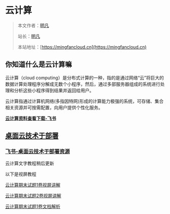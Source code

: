 # 云计算

> 本文作者：[明凡]()
>
> 站长：[明凡]()
>
> 本站地址：[https://mingfancloud.cn](https://mingfancloud.cn)


## 你知道什么是云计算嘛
云计算（cloud computing）是分布式计算的一种，指的是通过网络“云”将巨大的数据计算处理程序分解成无数个小程序，然后，通过多部服务器组成的系统进行处理和分析这些小程序得到结果并返回给用户。

云计算指通过计算机网络(多指因特网)形成的计算能力极强的系统，可存储、集合相关资源并可按需配置，向用户提供个性化服务。


[**云计算资料查看下载-飞书**](https://q1h6kdpo24v.feishu.cn/drive/folder/U3hSfhPnDldsEjdgP3qchCkhnnf)


## [桌面云技术于部署](桌面云技术.md)


### [飞书-桌面云技术于部署资源](https://q1h6kdpo24v.feishu.cn/drive/folder/HgZ1fLHzEl3oOgdHgE2cS6TPnPh)




云计算文字教程稍后更新

以下是视屏教程

[云计算期末试题1卷视屏讲解](https://q1h6kdpo24v.feishu.cn/file/VfQwb6JGdohvsFxFYtocMsABnTh)

[云计算期末试题2卷视屏讲解](https://q1h6kdpo24v.feishu.cn/file/DNl1b5JOroN2NnxkSRccLJ10nIc)

[云计算期末试题1卷文档解析](https://www.yuque.com/mingfanbufan/hwtv9p/vw29guvmqxufmh77?singleDoc#)




